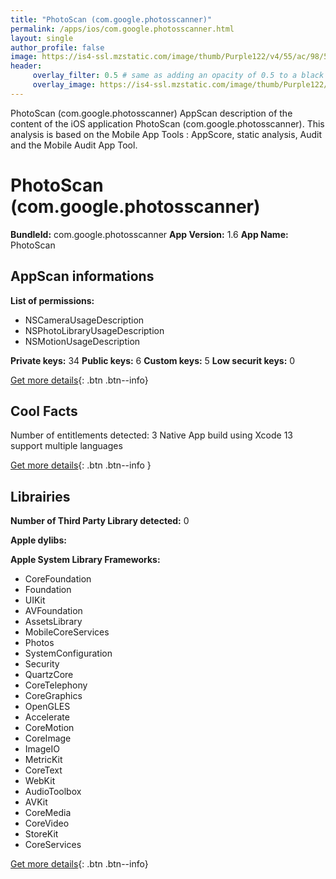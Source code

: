 ```yaml
---
title: "PhotoScan (com.google.photosscanner)"
permalink: /apps/ios/com.google.photosscanner.html
layout: single
author_profile: false
image: https://is4-ssl.mzstatic.com/image/thumb/Purple122/v4/55/ac/98/55ac98e7-e512-8750-06cd-bfb6935dd7c3/AppIcon-0-1x_U007emarketing-0-4-0-0-85-220-0.png/512x512bb.jpg
header: 
     overlay_filter: 0.5 # same as adding an opacity of 0.5 to a black background
     overlay_image: https://is4-ssl.mzstatic.com/image/thumb/Purple122/v4/55/ac/98/55ac98e7-e512-8750-06cd-bfb6935dd7c3/AppIcon-0-1x_U007emarketing-0-4-0-0-85-220-0.png/512x512bb.jpg
---
```

PhotoScan (com.google.photosscanner) AppScan description of the content of the iOS application PhotoScan (com.google.photosscanner). This analysis is based on the Mobile App Tools : AppScore, static analysis, Audit and the Mobile Audit App Tool.

# PhotoScan (com.google.photosscanner)

**BundleId:** com.google.photosscanner
**App Version:** 1.6
**App Name:** PhotoScan


## AppScan informations 

**List of permissions:** 
- NSCameraUsageDescription
- NSPhotoLibraryUsageDescription
- NSMotionUsageDescription
  
  
**Private keys:** 34
**Public keys:** 6
**Custom keys:** 5
**Low securit keys:** 0
  
[Get more details](/pricing.html){: .btn .btn--info}

## Cool Facts

Number of entitlements detected: 3
Native App
build using Xcode 13
support multiple languages
  
[Get more details](/pricing.html){: .btn .btn--info }

## Librairies 
**Number of Third Party Library detected:** 0


**Apple dylibs:**


**Apple System Library Frameworks:**
- CoreFoundation
- Foundation
- UIKit
- AVFoundation
- AssetsLibrary
- MobileCoreServices
- Photos
- SystemConfiguration
- Security
- QuartzCore
- CoreTelephony
- CoreGraphics
- OpenGLES
- Accelerate
- CoreMotion
- CoreImage
- ImageIO
- MetricKit
- CoreText
- WebKit
- AudioToolbox
- AVKit
- CoreMedia
- CoreVideo
- StoreKit
- CoreServices


  
[Get more details](/pricing.html){: .btn .btn--info}

